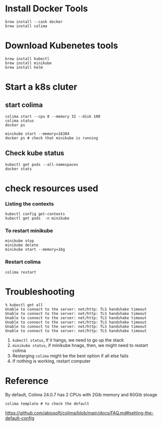 # Install Docker Tools
```
brew install --cask docker
brew install colima
```

# Download Kubenetes tools
```
brew install kubectl
brew install minikube
brew install helm
```

# Start a k8s cluter
## start colima
```
colima start --cpu 8 --memory 32 --disk 100
colima status
docker ps
```

```
minikube start --memory=16384
docker ps # check that minikube is running
```

## Check kube status
```
kubectl get pods --all-namespaces
docker stats
```
# check resources used


### Listing the contexts
```
kubectl config get-contexts
kubectl get pods  -n minikube
```

### To restart minikube
```
minikube stop
minikube delete
minikube start --memory=16g
```

### Restart colima
```
colima restart
```


# Troubleshooting

```
% kubectl get all
Unable to connect to the server: net/http: TLS handshake timeout
Unable to connect to the server: net/http: TLS handshake timeout
Unable to connect to the server: net/http: TLS handshake timeout
Unable to connect to the server: net/http: TLS handshake timeout
Unable to connect to the server: net/http: TLS handshake timeout
Unable to connect to the server: net/http: TLS handshake timeout
```

1. `kubectl status`, if it hangs, we need to go up the stack
2. `minikube status`, if minikube hnags, then, we might need to restart colima
3. Restarging `colima` might be the best option if all else fails
4. If nothing is working, restart computer


# Reference
By default, Colima 24.0.7 has 2 CPUs with 2Gib memory and 60Gib stoage 
```
colima template # to check the default
```
https://github.com/abiosoft/colima/blob/main/docs/FAQ.md#setting-the-default-config